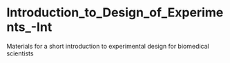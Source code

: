 # Introduction_to_Design_of_Experiments_-Int
Materials for a short introduction to experimental design for biomedical scientists
